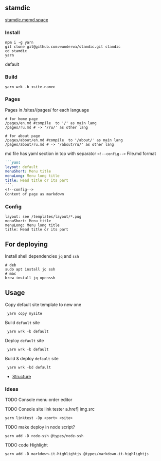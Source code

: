 ## stamdic

[stamdic.memd.space](https://stamdic.memd.space/)

### Install
```shell
npm i -g yarn
git clone git@github.com:wunderwa/stamdic.git stamdic
cd stamdic
yarn
```

default
### Build
```shell
yarn wrk -b <site-name>
```


### Pages

Pages in /sites/<site-name>/pages/ for each language

```shell
# for home page 
/pages/en.md #compile  to '/' as main lang
/pages/ru.md # -> '/ru/' as other lang

# for about page 
/pages/about/en.md #compile  to '/about/' as main lang
/pages/about/ru.md # -> '/about/ru/' as other lang
```

md file has yaml section in top with separator `<!--config-->` 
File.md format
```markdown
```yaml
layout: default
menuShort: Menu title
menuLong: Menu long title
title: Head title or its part
```.
<!--config-->
Content of page as markdown
```

### Config
```
layout: see /templates/layout/*.pug
menuShort: Menu title
menuLong: Menu long title
title: Head title or its part
```

## For deploying
Install shell dependencies `jq` and `ssh` 
```shell
# deb
sudo apt install jq ssh
# mac 
brew install jq openssh
```

## Usage

Copy default site template to new one
```shell
 yarn copy mysite
```

Build `default` site
```shell
 yarn wrk -b default
```
Deploy `default` site
```shell
 yarn wrk -b default
```

Build & deploy `default` site
```shell
 yarn wrk -bd default
```

- [Structure](docs/STRUCTURE.md)

### Ideas
TODO Console menu order editor

TODO Console site link tester a.href] img.src
```shell
yarn linktest -Dp <port> <site>
``` 

TODO make deploy in node script?
```shell
yarn add -D node-ssh @types/node-ssh
```
TODO code Highlight
```shell
yarn add -D markdown-it-highlightjs @types/markdown-it-highlightjs
```